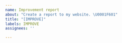 ```yaml
---
name: Improvement report
about: "Create a report to my website. \U0001F601"
title: "[IMPROVE]"
labels: IMPROVE
assignees: ''

---
```



